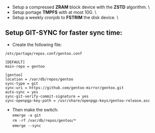 - Setup a compressed **ZRAM** block device with the **ZSTD** algorithm. \
- Setup portage **TMPFS** with at most 10G. \
- Setup a weekly cronjob to **FSTRIM** the disk device. \

## Setup GIT-SYNC for faster sync time: ##

- Create the following file:

```
/etc/portage/repos.conf/gentoo.conf 

[DEFAULT]
main-repo = gentoo

[gentoo]
location = /var/db/repos/gentoo
sync-type = git
sync-uri = https://github.com/gentoo-mirror/gentoo.git
auto-sync = yes
sync-git-verify-commit-signature = yes
sync-openpgp-key-path = /usr/share/openpgp-keys/gentoo-release.asc
```

- Then make the switch: \
`emerge -a git` \
`rm -rf /var/db/repos/gentoo/*` \
`emerge --sync`
